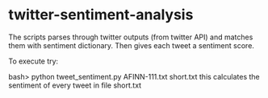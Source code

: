 twitter-sentiment-analysis
==========================




The scripts parses through twitter outputs (from twitter API) and matches them with sentiment dictionary. Then gives each tweet a sentiment score. 


To execute
try:

bash> python tweet_sentiment.py AFINN-111.txt short.txt
 this calculates the sentiment of every tweet in file short.txt



